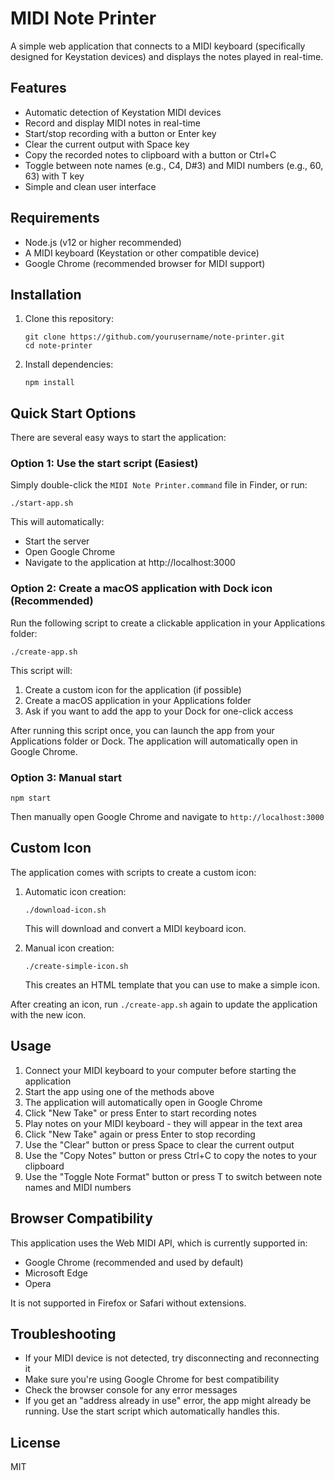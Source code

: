 # MIDI Note Printer

A simple web application that connects to a MIDI keyboard (specifically designed for Keystation devices) and displays the notes played in real-time.

## Features

- Automatic detection of Keystation MIDI devices
- Record and display MIDI notes in real-time
- Start/stop recording with a button or Enter key
- Clear the current output with Space key
- Copy the recorded notes to clipboard with a button or Ctrl+C
- Toggle between note names (e.g., C4, D#3) and MIDI numbers (e.g., 60, 63) with T key
- Simple and clean user interface

## Requirements

- Node.js (v12 or higher recommended)
- A MIDI keyboard (Keystation or other compatible device)
- Google Chrome (recommended browser for MIDI support)

## Installation

1. Clone this repository:
   ```
   git clone https://github.com/yourusername/note-printer.git
   cd note-printer
   ```

2. Install dependencies:
   ```
   npm install
   ```

## Quick Start Options

There are several easy ways to start the application:

### Option 1: Use the start script (Easiest)
Simply double-click the `MIDI Note Printer.command` file in Finder, or run:
```
./start-app.sh
```
This will automatically:
- Start the server
- Open Google Chrome
- Navigate to the application at http://localhost:3000

### Option 2: Create a macOS application with Dock icon (Recommended)
Run the following script to create a clickable application in your Applications folder:
```
./create-app.sh
```

This script will:
1. Create a custom icon for the application (if possible)
2. Create a macOS application in your Applications folder
3. Ask if you want to add the app to your Dock for one-click access

After running this script once, you can launch the app from your Applications folder or Dock. The application will automatically open in Google Chrome.

### Option 3: Manual start
```
npm start
```
Then manually open Google Chrome and navigate to `http://localhost:3000`

## Custom Icon

The application comes with scripts to create a custom icon:

1. Automatic icon creation:
   ```
   ./download-icon.sh
   ```
   This will download and convert a MIDI keyboard icon.

2. Manual icon creation:
   ```
   ./create-simple-icon.sh
   ```
   This creates an HTML template that you can use to make a simple icon.

After creating an icon, run `./create-app.sh` again to update the application with the new icon.

## Usage

1. Connect your MIDI keyboard to your computer before starting the application
2. Start the app using one of the methods above
3. The application will automatically open in Google Chrome
4. Click "New Take" or press Enter to start recording notes
5. Play notes on your MIDI keyboard - they will appear in the text area
6. Click "New Take" again or press Enter to stop recording
7. Use the "Clear" button or press Space to clear the current output
8. Use the "Copy Notes" button or press Ctrl+C to copy the notes to your clipboard
9. Use the "Toggle Note Format" button or press T to switch between note names and MIDI numbers

## Browser Compatibility

This application uses the Web MIDI API, which is currently supported in:
- Google Chrome (recommended and used by default)
- Microsoft Edge
- Opera

It is not supported in Firefox or Safari without extensions.

## Troubleshooting

- If your MIDI device is not detected, try disconnecting and reconnecting it
- Make sure you're using Google Chrome for best compatibility
- Check the browser console for any error messages
- If you get an "address already in use" error, the app might already be running. Use the start script which automatically handles this.

## License

MIT 